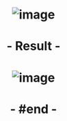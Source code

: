 # <p align="center"> ![image](https://github.com/ChrstphrChevalier/42Lausanne/assets/146819291/50e35d71-3fe1-40e2-9b81-bbb3e6375daf) </p>

# <p align="center"> - Result - </p>

# <p align="center"> ![image](https://github.com/ChrstphrChevalier/42Lausanne/assets/146819291/fdf5996c-b647-444a-b191-01ad753518df) </p>

# <p align="center"> - #end - </p>
